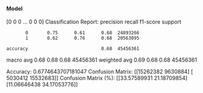 #### Model
[0 0 0 ... 0 0 0]
Classification Report:
              precision    recall  f1-score   support

           0       0.75      0.61      0.68  24893266
           1       0.62      0.76      0.68  20563095

    accuracy                           0.68  45456361
   macro avg       0.68      0.68      0.68  45456361
weighted avg       0.69      0.68      0.68  45456361

Accuracy: 0.6774643707181047
Confusion Matrix:
[[15262382  9630884]
 [ 5030412 15532683]]
Confusion Matrix (%):
[[33.57589931 21.18709854]
 [11.06646438 34.17053776]]

